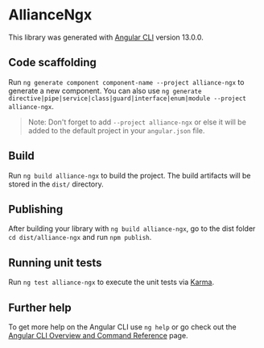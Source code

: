 # AllianceNgx

This library was generated with [Angular CLI](https://github.com/angular/angular-cli) version 13.0.0.

## Code scaffolding

Run `ng generate component component-name --project alliance-ngx` to generate a new component. You can also use `ng generate directive|pipe|service|class|guard|interface|enum|module --project alliance-ngx`.
> Note: Don't forget to add `--project alliance-ngx` or else it will be added to the default project in your `angular.json` file. 

## Build

Run `ng build alliance-ngx` to build the project. The build artifacts will be stored in the `dist/` directory.

## Publishing

After building your library with `ng build alliance-ngx`, go to the dist folder `cd dist/alliance-ngx` and run `npm publish`.

## Running unit tests

Run `ng test alliance-ngx` to execute the unit tests via [Karma](https://karma-runner.github.io).

## Further help

To get more help on the Angular CLI use `ng help` or go check out the [Angular CLI Overview and Command Reference](https://angular.io/cli) page.

